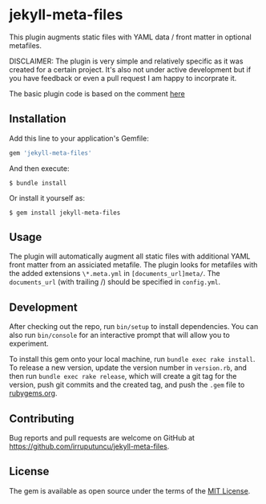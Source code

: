 # jekyll-meta-files

This plugin augments static files with YAML data / front matter in optional metafiles.

DISCLAIMER: The plugin is very simple and relatively specific as it was created for a certain project. It's also not under active development but if you have feedback or even a pull request I am happy to incorprate it.

The basic plugin code is based on the comment [here](https://github.com/jekyll/jekyll/issues/1082#issuecomment-177167222)

## Installation

Add this line to your application's Gemfile:

```ruby
gem 'jekyll-meta-files'
```

And then execute:

    $ bundle install

Or install it yourself as:

    $ gem install jekyll-meta-files

## Usage

The plugin will automatically augment all static files with additional YAML front matter from an assiciated metafile. The plugin looks for metafiles with the added extensions `\*.meta.yml` in `[documents_url]meta/`. The `documents_url` (with trailing /) should be specified in `config.yml`.

## Development

After checking out the repo, run `bin/setup` to install dependencies. You can also run `bin/console` for an interactive prompt that will allow you to experiment.

To install this gem onto your local machine, run `bundle exec rake install`. To release a new version, update the version number in `version.rb`, and then run `bundle exec rake release`, which will create a git tag for the version, push git commits and the created tag, and push the `.gem` file to [rubygems.org](https://rubygems.org).

## Contributing

Bug reports and pull requests are welcome on GitHub at https://github.com/irruputuncu/jekyll-meta-files.

## License

The gem is available as open source under the terms of the [MIT License](https://opensource.org/licenses/MIT).
